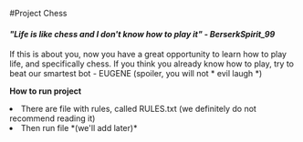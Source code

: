 #Project Chess

#### <em> "Life is like chess and I don't know how to play it" - BerserkSpirit_99</em>
If this is about you, now you have a great opportunity to learn how to play life, and specifically chess. If you think you already know how to play, try to beat our smartest bot - EUGENE (spoiler, you will not * evil laugh *)
<p><b>How to run project</b><br>
<li> There are file with rules, called RULES.txt (we definitely do not recommend reading it)</li>
<li> Then run file *(we'll add later)*</li>

